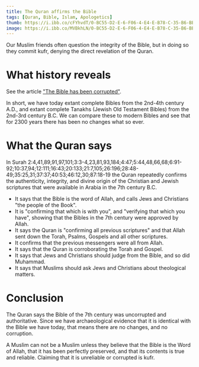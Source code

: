 ```yaml
---
title: The Quran affirms the Bible
tags: [Quran, Bible, Islam, Apologetics]
thumb: https://i.ibb.co/cFYhvdT/0-BC55-D2-E-6-F06-4-E4-E-B78-C-35-B6-BE8103-F6.jpg
image: https://i.ibb.co/MVBkhLN/0-BC55-D2-E-6-F06-4-E4-E-B78-C-35-B6-BE8103-F6.jpg
---
```


Our Muslim friends often question the integrity of the Bible, but in doing so they commit kufr, denying the direct revelation of the Quran.

# What history reveals

See the article ["The Bible has been corrupted"](/The-Bible-has-been-corrupted).

In short, we have today extant complete Bibles from the 2nd-4th century A.D., and extant complete Tanakhs (Jewish Old Testament Bibles) from the 2nd-3rd century B.C. We can compare these to modern Bibles and see that for 2300 years there has been no changes what so ever.

# What the Quran says

In Surah 2:4,41,89,91,97,101;3:3-4,23,81,93,184;4:47;5:44,48,66,68;6:91-92;10:37,94;12:111;16:43;20:133;21:7,105;26:196;28:48-49;35:25,31;37:37;40:53;46:12,30;87:18-19 the Quran repeatedly confirms the authenticity, integrity, and divine origin of the Christian and Jewish scriptures that were available in Arabia in the 7th century B.C. 

- It says that the Bible is the word of Allah, and calls Jews and Christians "the people of the Book". 
- It is "confirming that which is with you", and "verifying that which you have", showing that the Bibles in the 7th century were approved by Allah. 
- It says the Quran is "confirming all previous scriptures" and that Allah sent down the Torah, Psalms, Gospels and all other scriptures. 
- It confirms that the previous messengers were all from Allah. 
- It says that the Quran is corroborating the Torah and Gospel. 
- It says that Jews and Christians should judge from the Bible, and so did Muhammad. 
- It says that Muslims should ask Jews and Christians about theological matters.

# Conclusion

The Quran says the Bible of the 7th century was uncorrupted and authoritative. Since we have archaeological evidence that it is identical with the Bible we have today, that means there are no changes, and no corruption.

A Muslim can not be a Muslim unless they believe that the Bible is the Word of Allah, that it has been perfectly preserved, and that its contents is true and reliable. Claiming that it is unreliable or corrupted is kufr.
